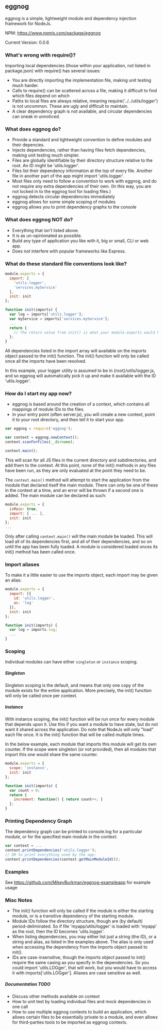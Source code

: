 ## eggnog ##
eggnog is a simple, lightweight module and dependency injection framework for NodeJs. 

NPM: https://www.npmjs.com/package/eggnog

Current Version: 0.0.6

### What's wrong with require()?
Importing local dependencies (those within your application, not listed in package.json) with require() has several issues:
  - You are directly importing the implementation file, making unit testing much harder.
  - Calls to require() can be scattered across a file, making it difficult to find which files depend on which
  - Paths to local files are always relative, meaning require('../../utils/logger') is not uncommon. These are ugly and difficult to maintain.
  - A clear dependency graph is not available, and circular dependencies can sneak in unnoticed.

### What does eggnog do?
  - Provide a standard and lightweight convention to define modules and their depencies.
  - Injects dependencies, rather than having files fetch dependencies, making unit testing much simpler.
  - Files are globally identifiable by their directory structure relative to the root. An ID might be 'utils.logger'.
  - Files list their dependency information at the top of every file. Another file in another part of the app might import 'utils.logger'.
  - Most files only need to follow a convention to work with eggnog, and do not require any extra dependencies of their own. (In this way, you are not locked in to the eggnog tool for loading files.)
  - eggnog detects circular dependencies immediately
  - eggnog allows for some simple scoping of modules
  - eggnog allows you to print dependency graphs to the console

### What does eggnog NOT do?
  - Everything that isn't listed above.
  - It is as un-opinionated as possible.
  - Build any type of application you like with it, big or small, CLI or web app.
  - Does not interfere with popular frameworks like Express.

### What do these standard file conventions look like?
```js
module.exports = {
  import: [
    'utils.logger',
    'services.myService'
  ],
  init: init
};

function init(imports) {
  var log = imports['utils.logger'];
  var myService = imports['services.myService'];
  ...
  return {
    // The return value from init() is what your module.exports would have originally been
  };
}
```

All dependencies listed in the import array will available on the imports object passed to the init() function. The init() function will only be called once all the imports have been resolved.

In this example, your logger utility is assumed to be in {root}/utils/logger.js, and so eggnog will automatically pick it up and make it available with the ID 'utils.logger'.

### How do I start my app now?
  - eggnog is based around the creation of a context, which contains all mappings of module IDs to the files.
  - In your entry point (often server.js), you will create a new context, point it to your root directory, and then tell it to start your app.

```js
var eggnog = require('eggnog');

var context = eggnog.newContext();
context.scanForFiles(__dirname);

context.main();
```

This will scan for all JS files in the current directory and subdirectories, and add them to the context. At this point, none of the init() methods in any files have been run, as they are only evaluated at the point they need to be.

The `context.main()` method will attempt to start the application from the module that declared itself the main module. There can only be one of these in the context at a time, and an error will be thrown if a second one is added. The main module can be declared as such:
```js
module.exports = {
  isMain: true,
  import: [ ... ],
  init: init
};
...
```

Only after calling `context.main()` will the main module be loaded. This will load all of its dependencies first, and all of their dependencies, and so on until the app has been fully loaded. A module is considered loaded onces its init() method has been called once.

### Import aliases
To make it a little easier to use the imports object, each import may be given an alias:
```js
module.exports = {
  import: [{
    id: 'utils.logger',
    as: 'log'
  }],
  init: init
};

function init(imports) {
  var log = imports.log;
  ...
}
```

### Scoping
Individual modules can have either `singleton` or `instance` scoping. 

##### Singleton
Singleton scoping is the default, and means that only one copy of the module exists for the entire application. More precisely, the init() function will only be called once per context. 

##### Instance
With instance scoping, the init() function will be run once for every module that depends upon it. Use this if you want a module to have state, but do not want it shared across the application. Do note that NodeJs will only "load" each file once. It is the init() function that will be called multiple times.

In the below example, each module that imports this module will get its own counter. If the scope were singleton (or not provided), then all modules that import this one would share the same counter.
```js
module.exports = {
  scope: 'instance',
  init: init
};

function init(imports) {
  var count = 0;
  return {
    increment: function() { return count++; }
  };
}
```

### Printing Dependency Graph
The dependency graph can be printed to console.log for a particular module, or for the specified main module in the context:
```js
var context = ...
context.printDependencies('utils.logger');
// OR to print everything used by the app:
context.printDependencies(context.getMainModuleId());
```

### Examples
See https://github.com/MikeyBurkman/eggnog-exampleapp for example usage

### Misc Notes
  - The init() function will only be called if the module is either the starting module, or is a transitive dependency of the starting module.
  - Module IDs follow the directory structure, though are (by default) period-deliminated. So if file 'myapp/utils/logger' is loaded with 'myapp' as the root, then the ID becomes 'utils.logger'.
  - When listing dependencies, you may either list just a string (the ID), or a string and alias, as listed in the examples above. The alias is only used when accessing the dependency from the imports object passed to init().
  - IDs are case-insensitive, though the imports object passed to init() require the same casing as you specify in the dependencies. So you could import 'utils.LOGger', that will work, but you would have to access it with imports['utils.LOGger']. Aliases are case sensitive as well.

##### Documentation TODO
  - Discuss other methods available on context
  - How to unit test by loading individual files and mock dependencies in one call
  - How to use multiple eggnog contexts to build an application, which allows certain files to be essentially private to a module, and even allows for third-parties tools to be imported as eggnog contexts.
